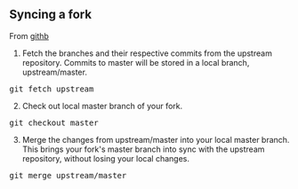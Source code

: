 ## Syncing a fork

From [githb]("https://help.github.com/articles/syncing-a-fork/")

1. Fetch the branches and their respective commits from the upstream repository. Commits to master will be stored in a local branch, upstream/master.
<pre>
git fetch upstream
</pre>

2. Check out local master branch of your fork.
<pre>
git checkout master
</pre>

3. Merge the changes from upstream/master into your local master branch. This brings your fork's master branch into sync with the upstream repository, without losing your local changes.
<pre>
git merge upstream/master
</pre>
